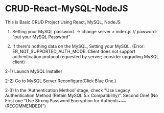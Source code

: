 # CRUD-React-MySQL-NodeJS
This is Basic CRUD Project Using React, MySQL, NodeJS

1. Setting your MySQL password.
-> change server > index.js // pawword: "put your MySQL Password"

2. If there's nothing data on the MySQL, Setting your MySQL.
(Error: ER_NOT_SUPPORTED_AUTH_MODE: Client does not support authentication protocol requested by server; consider upgrading MySQL client)

  2-1) Launch MySQL Installer
  
  2-2) Go to MySQL Server Reconfigure(Click Blue One.)
  
  2-3) In the 'Authentication Method' stage, check "Use Legacy Authentication Method (Retain MySQL 5.x Compatibility)". Second One!
(No First one "Use Strong Password Encryption for Authenti~~~ (RECOMMENDED)")
